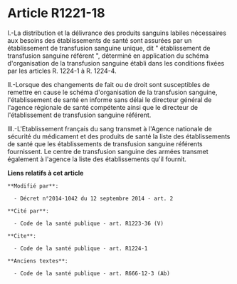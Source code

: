 # Article R1221-18

I.-La distribution et la délivrance des produits sanguins labiles nécessaires aux besoins des établissements de santé sont
assurées par un établissement de transfusion sanguine unique, dit " établissement de transfusion sanguine référent ",
déterminé en application du schéma d'organisation de la transfusion sanguine établi dans les conditions fixées par les
articles R. 1224-1 à R. 1224-4. 

II.-Lorsque des changements de fait ou de droit sont susceptibles de remettre en cause le schéma d'organisation de la
transfusion sanguine, l'établissement de santé en informe sans délai le directeur général de l'agence régionale de santé
compétente ainsi que le directeur de l'établissement de transfusion sanguine référent. 

III.-L'Etablissement français du sang transmet à l'Agence nationale de sécurité du médicament et des produits de santé la
liste des établissements de santé que les établissements de transfusion sanguine référents fournissent. Le centre de
transfusion sanguine des armées transmet également à l'agence la liste des établissements qu'il fournit.

**Liens relatifs à cet article**

	**Modifié par**:

	  - Décret n°2014-1042 du 12 septembre 2014 - art. 2

	**Cité par**:

	  - Code de la santé publique - art. R1223-36 (V)

	**Cite**:

	  - Code de la santé publique - art. R1224-1

	**Anciens textes**:

	  - Code de la santé publique - art. R666-12-3 (Ab)
